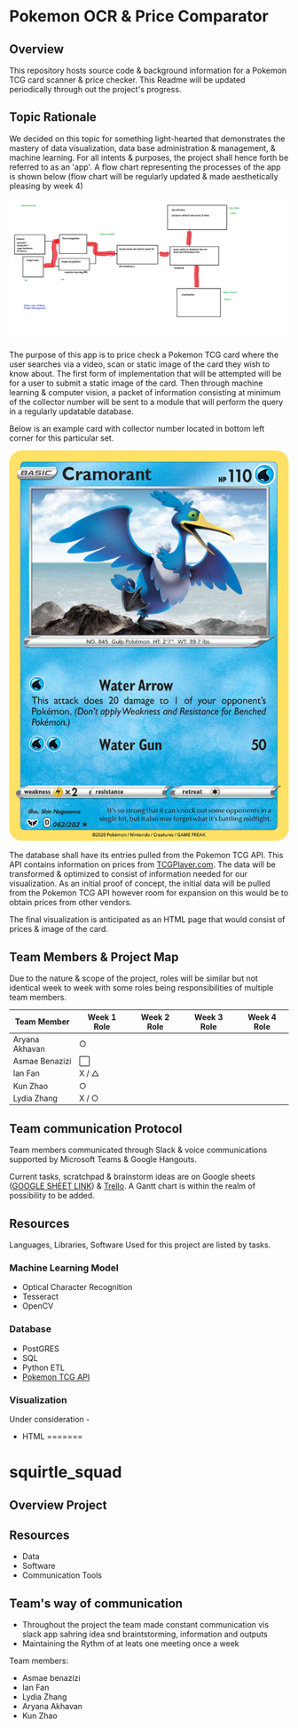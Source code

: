 
# Pokemon OCR & Price Comparator

## Overview

This repository hosts source code & background information for a Pokemon TCG card scanner & price checker. This Readme will be updated periodically through out the project's progress.

## Topic Rationale

We decided on this topic for something light-hearted that demonstrates the mastery of data visualization, data base administration & management, & machine learning. For all intents & purposes, the project shall hence forth be referred to as an 'app'. A flow chart representing the processes of the app is shown below (flow chart will be regularly updated & made aesthetically pleasing by week 4)

![outline](/Resources/outline_todo.png)

The purpose of this app is to price check a Pokemon TCG card where the user searches via a video, scan or static image of the card they wish to know about. The first form of implementation that will be attempted will be for a user to submit a static image of the card. Then through machine learning & computer vision, a packet of information consisting at minimum of the collector number will be sent to a module that will perform the query in a regularly updatable database.

Below is an example card with collector number located in bottom left corner for this particular set.

![cramorant](/Machine_Learning/train/cramorant.png)

The database shall have its entries pulled from the Pokemon TCG API. This API contains information on prices from [TCGPlayer.com](https://www.tcgplayer.com/). The data will be transformed & optimized to consist of information needed for our visualization. As an initial proof of concept, the initial data will be pulled from the Pokemon TCG API however room for expansion on this would be to obtain prices from other vendors.

The final visualization is anticipated as an HTML page that would consist of prices & image of the card.

## Team Members & Project Map

Due to the nature & scope of the project, roles will be similar but not identical week to week with some roles being responsibilities of multiple team members.

| Team Member    | Week 1 Role  | Week 2 Role | Week 3 Role | Week 4 Role |
|----------------|--------------|-------------|-------------|-------------|
| Aryana Akhavan | ○       |             |             |             |
| Asmae Benazizi | ⬜       |             |             |             |
| Ian Fan        | X / △ |             |             |             |
| Kun Zhao       | ○       |             |             |             |
| Lydia Zhang    | X / ○    |             |             |             |

## Team communication Protocol

Team members communicated through Slack & voice communications supported by Microsoft Teams & Google Hangouts.

Current tasks, scratchpad & brainstorm ideas are on Google sheets ([GOOGLE SHEET LINK](https://docs.google.com/spreadsheets/d/133HnyivTdR334dvsgrOn8IoTsdS8Uze6dNppac0ljDY/edit#gid=0)) & [Trello](https://trello.com/b/3LoHN9J1/final-project-squirtlesquad). A Gantt chart is within the realm of possibility to be added.

## Resources

Languages, Libraries, Software Used for this project are listed by tasks.

### Machine Learning Model

* Optical Character Recognition
* Tesseract
* OpenCV

### Database

* PostGRES
* SQL
* Python ETL
* [Pokemon TCG API](https://pokemontcg.io/)

### Visualization

Under consideration -

* HTML
=======
# squirtle_squad
## Overview Project 

## Resources 

- Data
- Software 
- Communication Tools

## Team's way of communication 

- Throughout the project the team made constant communication vis slack app sahring idea snd braintstorming, information and outputs 
- Maintaining the Rythm of at leats one meeting once a week 


Team members:

- Asmae benazizi
- Ian Fan
- Lydia Zhang
- Aryana Akhavan
- Kun Zhao
